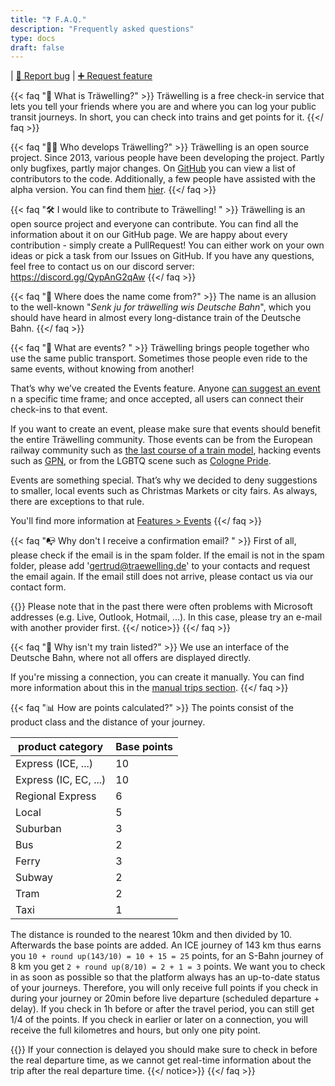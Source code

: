 ```yaml
---
title: "❓ F.A.Q."
description: "Frequently asked questions"
type: docs
draft: false
---
```

| [🐛 Report bug](https://github.com/Traewelling/traewelling/issues/new?assignees=&labels=bug%2CTo+Do&template=bug_report.md)
| [➕ Request feature](https://github.com/Traewelling/traewelling/issues/new?assignees=&labels=enhancement&template=feature_request.md&title=)

{{< faq "🔗 What is Träwelling?" >}}
Träwelling is a free check-in service that lets you tell your friends where you are and where you can log your public transit journeys.
In short, you can check into trains and get points for it.
{{</ faq >}}

{{< faq "🧑‍💻 Who develops Träwelling?" >}}
Träwelling is an open source project.
Since 2013, various people have been developing the project.
Partly only bugfixes, partly major changes.
On [GitHub](https://github.com/Traewelling/traewelling/graphs/contributors) you can view a list of contributors to the code.
Additionally, a few people have assisted with the alpha version.
You can find them [hier](https://traewelling.de/humans.txt). 
{{</ faq >}}

{{< faq "🛠️ I would like to contribute to Träwelling! " >}}
Träwelling is an open source project and everyone can contribute. You can find all the information about it on our GitHub page. We are happy about every contribution - simply create a PullRequest! You can either work on your own ideas or pick a task from our Issues on GitHub. If you have any questions, feel free to contact us on our discord server: https://discord.gg/QypAnG2qAw
{{</ faq >}}

{{< faq "🤔 Where does the name come from?" >}}
The name is an allusion to the well-known "*Senk ju for träwelling wis Deutsche Bahn*", which you should have heard in almost every long-distance train of the Deutsche Bahn.
{{</ faq >}}

{{< faq "🎉 What are events? " >}}
Träwelling brings people together who use the same public transport. Sometimes those people even ride to the same events, without knowing from another!

That’s why we’ve created the Events feature. Anyone [can suggest an event](https://traewelling.de/events/suggest) n a specific time frame; and once accepted, all users can connect their check-ins to that event.

If you want to create an event, please make sure that events should benefit the entire Träwelling community.
Those events can be from the European railway community such as [the last course of a train model](https://traewelling.de/statuses/event/letzte_fahrt_des_met), hacking events such as [GPN](https://traewelling.de/statuses/event/gpn20), or from the LGBTQ scene such as [Cologne Pride](https://traewelling.de/statuses/event/csd_koln_2022).

Events are something special. That’s why we decided to deny suggestions to smaller, local events such as Christmas Markets or city fairs. As always, there are exceptions to that rule.

You'll find more information at [Features > Events](/features/events)
{{</ faq >}}

{{< faq "📭 Why don't I receive a confirmation email? " >}}
First of all, please check if the email is in the spam folder. If the email is not in the spam folder, please add 'gertrud@traewelling.de' to your contacts and request the email again. If the email still does not arrive, please contact us via our contact form.

{{<notice info>}}
Please note that in the past there were often problems with Microsoft addresses (e.g. Live, Outlook, Hotmail, ...). In this case, please try an e-mail with another provider first.
{{</ notice>}}
{{</ faq >}}

{{< faq "🚂 Why isn't my train listed?" >}}
We use an interface of the Deutsche Bahn, where not all offers are displayed directly.

If you're missing a connection, you can create it manually.
You can find more information about this in the [manual trips section](/features/manual-trips).
{{</ faq >}}

{{< faq "📊 How are points calculated?" >}}
The points consist of the product class and the distance of your journey.

| product category      | Base points |
|-----------------------|-------------|
| Express (ICE, ...)    | 10          |
| Express (IC, EC, ...) | 10          |
| Regional Express      | 6           |
| Local                 | 5           |
| Suburban              | 3           |
| Bus                   | 2           |
| Ferry                 | 3           |
| Subway                | 2           |
| Tram                  | 2           |
| Taxi                  | 1           |


The distance is rounded to the nearest 10km and then divided by 10. Afterwards the base points are added.
An ICE journey of 143 km thus earns you `10 + round up(143/10) = 10 + 15 = 25` points, for an S-Bahn journey of 8 km you get `2 + round up(8/10) = 2 + 1 = 3` points.
We want you to check in as soon as possible so that the platform always has an up-to-date status of your journeys.
Therefore, you will only receive full points if you check in during your journey or 20min before live departure (scheduled departure + delay).
If you check in 1h before or after the travel period, you can still get 1/4 of the points.
If you check in earlier or later on a connection, you will receive the full kilometres and hours, but only one pity point.

{{<notice info>}}
If your connection is delayed you should make sure to check in before the real departure time, as we cannot get real-time information about the trip after the real departure time.
{{</ notice>}}
{{</ faq >}}
